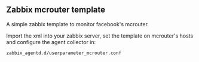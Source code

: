 ## Zabbix mcrouter template


A simple zabbix template to monitor facebook's mcrouter.

Import the xml into your zabbix server, set the template on mcrouter's hosts and configure the agent collector in:

`zabbix_agentd.d/userparameter_mcrouter.conf`
